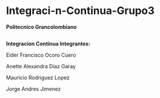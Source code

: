 # Integraci-n-Continua-Grupo3
**Politecnico Grancolombiano**
##
**Integracion Continua   Integrantes:**

Eider Francisco Ocoro Cuero

Anette Alexandra Diaz Garay

Mauricio Rodriguez Lopez

Jorge Andres Jimenez
